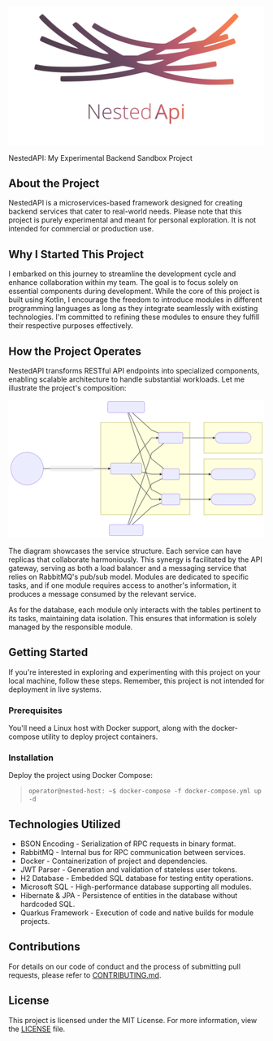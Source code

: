 <p align="center">
  <img src="./docs/assets/NestedApi-logo.svg?raw=true">
</p>

NestedAPI: My Experimental Backend Sandbox Project

## About the Project
NestedAPI is a microservices-based framework designed for creating backend services that cater to real-world needs. Please note that this project is purely experimental and meant for personal exploration. It is not intended for commercial or production use. 

## Why I Started This Project
I embarked on this journey to streamline the development cycle and enhance collaboration within my team. The goal is to focus solely on essential components during development. While the core of this project is built using Kotlin, I encourage the freedom to introduce modules in different programming languages as long as they integrate seamlessly with existing technologies. I'm committed to refining these modules to ensure they fulfill their respective purposes effectively.

## How the Project Operates
NestedAPI transforms RESTful API endpoints into specialized components, enabling scalable architecture to handle substantial workloads. Let me illustrate the project's composition:

![NestedApiDiagram](./docs/assets/NestedApi-Diagram.svg?raw=true)

The diagram showcases the service structure. Each service can have replicas that collaborate harmoniously. This synergy is facilitated by the API gateway, serving as both a load balancer and a messaging service that relies on RabbitMQ's pub/sub model. Modules are dedicated to specific tasks, and if one module requires access to another's information, it produces a message consumed by the relevant service.

As for the database, each module only interacts with the tables pertinent to its tasks, maintaining data isolation. This ensures that information is solely managed by the responsible module.

## Getting Started
If you're interested in exploring and experimenting with this project on your local machine, follow these steps. Remember, this project is not intended for deployment in live systems.

### Prerequisites
You'll need a Linux host with Docker support, along with the docker-compose utility to deploy project containers.

### Installation
Deploy the project using Docker Compose:
> ```
> operator@nested-host: ~$ docker-compose -f docker-compose.yml up -d
> ```

## Technologies Utilized
* BSON Encoding - Serialization of RPC requests in binary format.
* RabbitMQ - Internal bus for RPC communication between services.
* Docker - Containerization of project and dependencies.
* JWT Parser - Generation and validation of stateless user tokens.
* H2 Database - Embedded SQL database for testing entity operations.
* Microsoft SQL - High-performance database supporting all modules.
* Hibernate & JPA - Persistence of entities in the database without hardcoded SQL.
* Quarkus Framework - Execution of code and native builds for module projects.

## Contributions
For details on our code of conduct and the process of submitting pull requests, please refer to [CONTRIBUTING.md](./CONTRIBUTING.md).

## License
This project is licensed under the MIT License. For more information, view the [LICENSE](./LICENSE) file.
